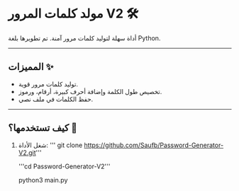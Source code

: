 # مولد كلمات المرور V2 🛠️

أداة سهلة لتوليد كلمات مرور آمنة. تم تطويرها بلغة Python.

---

## المميزات ✨

- توليد كلمات مرور قوية.
- تخصيص طول الكلمة وإضافة أحرف كبيرة، أرقام، ورموز.
- حفظ الكلمات في ملف نصي.

---

## كيف تستخدمها؟ 🚀

1. شغل الأداة:
   '''
   git clone https://github.com/Saufb/Password-Generator-V2.git'''

   '''cd Password-Generator-V2'''

   python3 main.py

